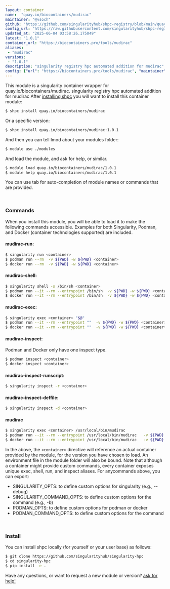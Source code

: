 ```yaml
---
layout: container
name:  "quay.io/biocontainers/mudirac"
maintainer: "@vsoch"
github: "https://github.com/singularityhub/shpc-registry/blob/main/quay.io/biocontainers/mudirac/container.yaml"
config_url: "https://raw.githubusercontent.com/singularityhub/shpc-registry/main/quay.io/biocontainers/mudirac/container.yaml"
updated_at: "2025-06-04 03:58:26.175049"
latest: "1.0.1"
container_url: "https://biocontainers.pro/tools/mudirac"
aliases:
 - "mudirac"
versions:
 - "1.0.1"
description: "singularity registry hpc automated addition for mudirac"
config: {"url": "https://biocontainers.pro/tools/mudirac", "maintainer": "@vsoch", "description": "singularity registry hpc automated addition for mudirac", "latest": {"1.0.1": "sha256:e0d133ffa552647c6eacc8ecce8251d1540d256af3af8914de5a1011a4f9cd03"}, "tags": {"1.0.1": "sha256:e0d133ffa552647c6eacc8ecce8251d1540d256af3af8914de5a1011a4f9cd03"}, "docker": "quay.io/biocontainers/mudirac", "aliases": {"mudirac": "/usr/local/bin/mudirac"}}
---
```


This module is a singularity container wrapper for quay.io/biocontainers/mudirac.
singularity registry hpc automated addition for mudirac
After [installing shpc](#install) you will want to install this container module:


```bash
$ shpc install quay.io/biocontainers/mudirac
```

Or a specific version:

```bash
$ shpc install quay.io/biocontainers/mudirac:1.0.1
```

And then you can tell lmod about your modules folder:

```bash
$ module use ./modules
```

And load the module, and ask for help, or similar.

```bash
$ module load quay.io/biocontainers/mudirac/1.0.1
$ module help quay.io/biocontainers/mudirac/1.0.1
```

You can use tab for auto-completion of module names or commands that are provided.

<br>

### Commands

When you install this module, you will be able to load it to make the following commands accessible.
Examples for both Singularity, Podman, and Docker (container technologies supported) are included.

#### mudirac-run:

```bash
$ singularity run <container>
$ podman run --rm  -v ${PWD} -w ${PWD} <container>
$ docker run --rm  -v ${PWD} -w ${PWD} <container>
```

#### mudirac-shell:

```bash
$ singularity shell -s /bin/sh <container>
$ podman run --it --rm --entrypoint /bin/sh  -v ${PWD} -w ${PWD} <container>
$ docker run --it --rm --entrypoint /bin/sh  -v ${PWD} -w ${PWD} <container>
```

#### mudirac-exec:

```bash
$ singularity exec <container> "$@"
$ podman run --it --rm --entrypoint ""  -v ${PWD} -w ${PWD} <container> "$@"
$ docker run --it --rm --entrypoint ""  -v ${PWD} -w ${PWD} <container> "$@"
```

#### mudirac-inspect:

Podman and Docker only have one inspect type.

```bash
$ podman inspect <container>
$ docker inspect <container>
```

#### mudirac-inspect-runscript:

```bash
$ singularity inspect -r <container>
```

#### mudirac-inspect-deffile:

```bash
$ singularity inspect -d <container>
```


#### mudirac

```bash
$ singularity exec <container> /usr/local/bin/mudirac
$ podman run --it --rm --entrypoint /usr/local/bin/mudirac   -v ${PWD} -w ${PWD} <container> -c " $@"
$ docker run --it --rm --entrypoint /usr/local/bin/mudirac   -v ${PWD} -w ${PWD} <container> -c " $@"
```



In the above, the `<container>` directive will reference an actual container provided
by the module, for the version you have chosen to load. An environment file in the
module folder will also be bound. Note that although a container
might provide custom commands, every container exposes unique exec, shell, run, and
inspect aliases. For anycommands above, you can export:

 - SINGULARITY_OPTS: to define custom options for singularity (e.g., --debug)
 - SINGULARITY_COMMAND_OPTS: to define custom options for the command (e.g., -b)
 - PODMAN_OPTS: to define custom options for podman or docker
 - PODMAN_COMMAND_OPTS: to define custom options for the command

<br>

### Install

You can install shpc locally (for yourself or your user base) as follows:

```bash
$ git clone https://github.com/singularityhub/singularity-hpc
$ cd singularity-hpc
$ pip install -e .
```

Have any questions, or want to request a new module or version? [ask for help!](https://github.com/singularityhub/singularity-hpc/issues)